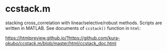 # ccstack.m
stacking cross_correlation with linear/selective/robust methods.
Scripts are written in MATLAB.
See documents of `ccstack()` function in `html`:

https://htmlpreview.github.io/?https://github.com/kura-okubo/ccstack.m/blob/master/html/ccstack_doc.html
